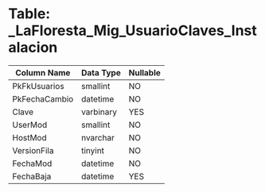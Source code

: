 # Table: _LaFloresta_Mig_UsuarioClaves_Instalacion

| Column Name | Data Type | Nullable |
|-------------|-----------|----------|
| PkFkUsuarios | smallint | NO |
| PkFechaCambio | datetime | NO |
| Clave | varbinary | YES |
| UserMod | smallint | NO |
| HostMod | nvarchar | NO |
| VersionFila | tinyint | NO |
| FechaMod | datetime | NO |
| FechaBaja | datetime | YES |
